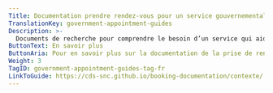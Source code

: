```yaml
---
Title: Documentation prendre rendez-vous pour un service gouvernemental
TranslationKey: government-appointment-guides
Description: >-
  Documents de recherche pour comprendre le besoin d’un service qui aide les gens à prendre des rendez-vous pour un service gouvernemental.
ButtonText: En savoir plus
ButtonAria: Pour en savoir plus sur la documentation de la prise de rendez-vous au gouvernement.
Weight: 3
TagID: government-appointment-guides-tag-fr
LinkToGuide: https://cds-snc.github.io/booking-documentation/contexte/
---
```


